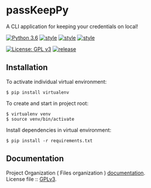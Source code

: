 # passKeepPy

A CLI application for keeping your credentials on local!

[![Python 3.6](https://img.shields.io/badge/python-3.6-blue.svg)](https://www.python.org/downloads/release/python-360/)
[![style](https://img.shields.io/badge/style-black-black)](https://github.com/psf/black) 
[![style](https://img.shields.io/badge/style-isort-lightgrey)](https://github.com/timothycrosley/isort) 
[![style](https://img.shields.io/badge/style-unimport-green)](https://github.com/hakancelik96/unimport)

[![License: GPL v3](https://img.shields.io/badge/License-GPLv3-blue.svg)](https://www.gnu.org/licenses/gpl-3.0)
[![release](https://img.shields.io/github/v/release/serbayacar/passkeepPy)](https://github.com/serbayacar/passkeepPy/releases/tag/v1.0.1) 

## Installation

To activate individual virtual environment:

```text
$ pip install virtualenv 
```

To create and start in project root:

```text
$ virtualenv venv
$ source venv/bin/activate
```

Install dependencies in virtual environment:

```text
$ pip install -r requirements.txt
```

<!-- ## Usage

Every project should utilize logging, but for simple use cases, this requires a bit too much boilerplate. Instead of including all of this in your modules:
 -->


## Documentation

Project Organization ( Files organization )  [documentation](https://github.com/serbayacar/passkeepPy/blob/master/ORGANIZATION.md).  
License file ::  [GPLv3](https://github.com/serbayacar/passkeepPy/blob/master/LICENSE.gpl).
